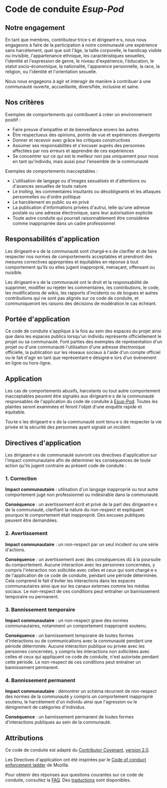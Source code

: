 
# Code de conduite *Esup-Pod*

## Notre engagement

En tant que membres, contributeur·trice·s et dirigeant·e·s, nous nous
engageons à faire de la participation à notre communauté
une expérience sans harcèlement, quel que soit l'âge,
la taille corporelle, le handicap visible ou invisible, l'appartenance ethnique,
les caractéristiques sexuelles, l'identité et l'expression de genre,
le niveau d'expérience, l'éducation, le statut socio-économique,
la nationalité, l'apparence personnelle, la race, la religion,
ou l'identité et l'orientation sexuelle.

Nous nous engageons à agir et interagir de manière à contribuer à une communauté ouverte,
accueillante, diversifiée, inclusive et saine.

## Nos critères

Exemples de comportements qui contribuent à créer un environnement positif :

* Faire preuve d'empathie et de bienveillance envers les autres
* Être respectueux des opinions, points de vue et expériences divergents
* Donner et recevoir avec grâce les critiques constructives
* Assumer ses responsabilités et s'excuser auprès des personnes
  affectées par nos erreurs et apprendre de ces expériences
* Se concentrer sur ce qui est le meilleur non pas uniquement pour nous
  en tant qu'individu, mais aussi pour l'ensemble de la communauté

Exemples de comportements inacceptables :

* L'utilisation de langage ou d'images sexualisés et d'attentions
  ou d'avances sexuelles de toute nature
* Le *trolling*, les commentaires insultants ou désobligeants et les attaques
  personnelles ou d'ordre politique
* Le harcèlement en public ou en privé
* La publication d'informations privées d'autrui, telle qu'une
  adresse postale ou une adresse électronique, sans leur autorisation explicite
* Toute autre conduite qui pourrait raisonnablement
  être considérée comme inappropriée dans un cadre professionnel

## Responsabilités d'application

Les dirigeant·e·s de la communauté sont chargé·e·s de clarifier
et de faire respecter nos normes de comportements acceptables
et prendront des mesures correctives appropriées et équitables en
réponse à tout comportement qu'ils ou elles jugent
inapproprié, menaçant, offensant ou nuisible.

Les dirigeant·e·s de la communauté ont le droit et la responsabilité de supprimer,
modifier ou rejeter les commentaires,
les contributions, le code, les modifications de wikis,
les rapports d'incidents ou de bogues et autres contributions qui
ne sont pas alignés sur ce code de conduite,
et communiqueront les raisons des décisions de modération le cas échéant.

## Portée d'application

Ce code de conduite s'applique à la fois au sein des espaces du projet
ainsi que dans les espaces publics lorsqu'un individu
représente officiellement le projet ou sa communauté.
Font parties des exemples de représentation d'un projet ou d'une
communauté l'utilisation d'une adresse électronique officielle,
la publication sur les réseaux sociaux à l'aide d'un compte officiel
ou le fait d'agir en tant que représentant·e désigné·e
lors d'un événement en ligne ou hors-ligne.

## Application

Les cas de comportements abusifs, harcelants ou tout autre comportement
inacceptables peuvent être signalés aux dirigeant·e·s de la communauté
responsables de l'application du code de conduite à
[Esup-Pod](https://github.com/EsupPortail/Esup-Pod).
Toutes les plaintes seront examinées et feront l'objet d'une enquête rapide et équitable.

Tou·te·s les dirigeant·e·s de la communauté sont tenu·e·s de
respecter la vie privée et la sécurité des personnes ayant signalé un incident.

## Directives d'application

Les dirigeant·e·s de communauté suivront ces directives d'application
sur l'impact communautaire afin de déterminer les conséquences de toute action
qu'ils jugent contraire au présent code de conduite :

### 1. Correction

**Impact communautaire** : utilisation d'un langage inapproprié ou
tout autre comportement jugé non professionnel ou indésirable dans la communauté.

**Conséquence** : un avertissement écrit et privé de la part des
dirigeant·e·s de la communauté, clarifiant la nature du non-respect et expliquant pourquoi
le comportement était inapproprié. Des excuses publiques peuvent être demandées.

### 2. Avertissement

**Impact communautaire** : un non-respect par un seul incident ou une série d'actions.

**Conséquence** : un avertissement avec des conséquences dû à la poursuite du comportement.
Aucune interaction avec les personnes concernées,
y compris l'interaction non sollicitée avec celles et ceux qui sont
chargé·e·s de l'application de ce code de conduite, pendant une période déterminée.
Cela comprend le fait d'éviter les interactions dans les espaces communautaires
ainsi que sur les canaux externes comme les médias sociaux.
Le non-respect de ces conditions peut entraîner un bannissement temporaire ou permanent.

### 3. Bannissement temporaire

**Impact communautaire** : un non-respect grave des normes communautaires,
notamment un comportement inapproprié soutenu.

**Conséquence** : un bannissement temporaire de toutes formes d'interactions
ou de communications avec la communauté pendant une période déterminée.
Aucune interaction publique ou privée avec les personnes concernées,
y compris les interactions non sollicitées avec celles et ceux qui appliquent
ce code de conduite, n'est autorisée pendant cette période.
Le non-respect de ces conditions peut entraîner un bannissement permanent.

### 4. Bannissement permanent

**Impact communautaire** : démontrer un schéma récurrent de non-respect
des normes de la communauté y compris un comportement inapproprié soutenu,
le harcèlement d'un individu ainsi que l'agression ou le dénigrement de catégories d'individus.

**Conséquence** : un bannissement permanent
de toutes formes d'interactions publiques au sein de la communauté.

## Attributions

Ce code de conduite est adapté du
[Contributor Covenant][homepage], [version 2.0][v2.0].

Les Directives d'application ont été inspirées par le
[Code of conduct enforcement ladder][Mozilla CoC] de Mozilla.

Pour obtenir des réponses aux questions courantes sur ce code de conduite, consultez la [FAQ][FAQ].
Des [traductions][translations] sont disponibles.

[homepage]: https://www.contributor-covenant.org
[v2.0]: https://www.contributor-covenant.org/version/2/0/code_of_conduct.html
[Mozilla CoC]: https://github.com/mozilla/diversity
[FAQ]: https://www.contributor-covenant.org/faq
[translations]: https://www.contributor-covenant.org/translations
